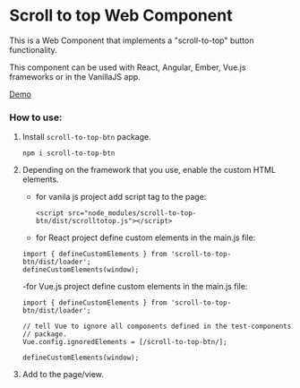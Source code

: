 # Scroll to top Web Component

This is a Web Component that implements a "scroll-to-top" button functionality.

This component can be used with React, Angular, Ember, Vue.js
frameworks or in the VanillaJS app.

[Demo](https://annmirosh.github.io/scroll-to-top/)

### How to use:

1. Install ```scroll-to-top-btn``` package.

    `npm i scroll-to-top-btn`

2. Depending on the framework that you use, enable the custom HTML elements.

    - for vanila js project add script tag to the page:

        ```<script src="node_modules/scroll-to-top-btn/dist/scrolltotop.js"></script>```

    - for React project define custom elements in the main.js file:

    ```
    import { defineCustomElements } from 'scroll-to-top-btn/dist/loader';
    defineCustomElements(window);
    ```

    -for Vue.js project define custom elements in the main.js file:

    ```
    import { defineCustomElements } from 'scroll-to-top-btn/dist/loader';

    // tell Vue to ignore all components defined in the test-components
    // package.
    Vue.config.ignoredElements = [/scroll-to-top-btn/];
  
    defineCustomElements(window);
    ```

3. Add <scroll-to-top-btn></scroll-to-top-btn> to the page/view.
